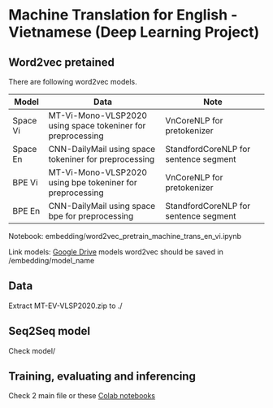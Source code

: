 # Machine Translation for English - Vietnamese (Deep Learning Project)

## Word2vec pretained

There are following word2vec models.

Model | Data | Note
----------- | --------- | -----------
Space Vi | MT-Vi-Mono-VLSP2020 using space tokeniner for preprocessing | VnCoreNLP for pretokenizer
Space En | CNN-DailyMail using space tokeniner for preprocessing | StandfordCoreNLP for sentence segment
BPE Vi | MT-Vi-Mono-VLSP2020 using bpe tokeniner for preprocessing | VnCoreNLP for pretokenizer
BPE En  | CNN-DailyMail using space bpe for preprocessing | StandfordCoreNLP for sentence segment

Notebook: embedding/word2vec_pretrain_machine_trans_en_vi.ipynb

Link models: [Google Drive](https://drive.google.com/drive/folders/1VAZFWtKEeh0NnYsyXntOWFZHI6TqVYfi?usp=sharing)
models word2vec should be saved in /embedding/model_name

## Data

Extract MT-EV-VLSP2020.zip to ./

## Seq2Seq model

Check model/

## Training, evaluating and inferencing

Check 2 main file or these [Colab notebooks](https://drive.google.com/drive/folders/1VAZFWtKEeh0NnYsyXntOWFZHI6TqVYfi?usp=sharing)
